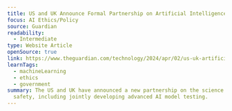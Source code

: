 ```yaml
---
title: US and UK Announce Formal Partnership on Artificial Intelligence Safety
focus: AI Ethics/Policy
source: Guardian
readability:
  - Intermediate
type: Website Article
openSource: true
link: https://www.theguardian.com/technology/2024/apr/02/us-uk-artificial-intelligence-partnership
learnTags:
  - machineLearning
  - ethics
  - government
summary: The US and UK have announced a new partnership on the science of AI
  safety, including jointly developing advanced AI model testing.
---
```

